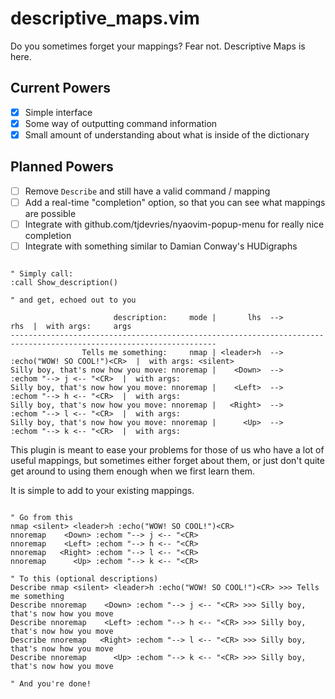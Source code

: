 # descriptive_maps.vim
Do you sometimes forget your mappings? Fear not. Descriptive Maps is here.

## Current Powers

- [x] Simple interface
- [x] Some way of outputting command information
- [x] Small amount of understanding about what is inside of the dictionary

## Planned Powers

- [ ] Remove `Describe` and still have a valid command / mapping
- [ ] Add a real-time "completion" option, so that you can see what mappings are possible
- [ ] Integrate with github.com/tjdevries/nyaovim-popup-menu for really nice completion
- [ ] Integrate with something similar to Damian Conway's HUDigraphs

```vim

" Simply call:
:call Show_description()

" and get, echoed out to you

                       description:     mode |       lhs  -->                            rhs  |  with args:     args
--------------------------------------------------------------------------------------------------------------------
                Tells me something:     nmap | <leader>h  -->     :echo("WOW! SO COOL!")<CR>  |  with args: <silent>
Silly boy, that's now how you move: nnoremap |    <Down>  -->        :echom "--> j <-- "<CR>  |  with args:
Silly boy, that's now how you move: nnoremap |    <Left>  -->        :echom "--> h <-- "<CR>  |  with args:
Silly boy, that's now how you move: nnoremap |   <Right>  -->        :echom "--> l <-- "<CR>  |  with args:
Silly boy, that's now how you move: nnoremap |      <Up>  -->        :echom "--> k <-- "<CR>  |  with args:
```

This plugin is meant to ease your problems for those of us who have a lot of useful mappings, but sometimes either forget about them, or just don't quite get around to using them enough when we first learn them.

It is simple to add to your existing mappings.

```vim

" Go from this
nmap <silent> <leader>h :echo("WOW! SO COOL!")<CR>
nnoremap    <Down> :echom "--> j <-- "<CR>
nnoremap    <Left> :echom "--> h <-- "<CR>
nnoremap   <Right> :echom "--> l <-- "<CR>
nnoremap      <Up> :echom "--> k <-- "<CR> 

" To this (optional descriptions)
Describe nmap <silent> <leader>h :echo("WOW! SO COOL!")<CR> >>> Tells me something 
Describe nnoremap    <Down> :echom "--> j <-- "<CR> >>> Silly boy, that's now how you move
Describe nnoremap    <Left> :echom "--> h <-- "<CR> >>> Silly boy, that's now how you move
Describe nnoremap   <Right> :echom "--> l <-- "<CR> >>> Silly boy, that's now how you move
Describe nnoremap      <Up> :echom "--> k <-- "<CR> >>> Silly boy, that's now how you move

" And you're done!
```

